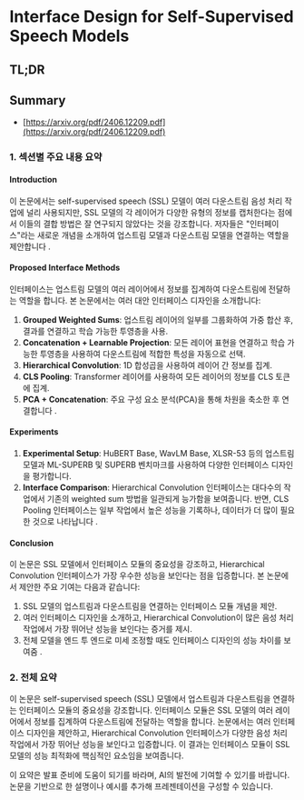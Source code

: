 # Interface Design for Self-Supervised Speech Models
## TL;DR
## Summary
- [https://arxiv.org/pdf/2406.12209.pdf](https://arxiv.org/pdf/2406.12209.pdf)

### 1. 섹션별 주요 내용 요약

#### Introduction
이 논문에서는 self-supervised speech (SSL) 모델이 여러 다운스트림 음성 처리 작업에 널리 사용되지만, SSL 모델의 각 레이어가 다양한 유형의 정보를 캡처한다는 점에서 이들의 결합 방법은 잘 연구되지 않았다는 것을 강조합니다. 저자들은 "인터페이스"라는 새로운 개념을 소개하여 업스트림 모델과 다운스트림 모델을 연결하는 역할을 제안합니다  .

#### Proposed Interface Methods
인터페이스는 업스트림 모델의 여러 레이어에서 정보를 집계하여 다운스트림에 전달하는 역할을 합니다. 본 논문에서는 여러 대안 인터페이스 디자인을 소개합니다:
1. **Grouped Weighted Sums**: 업스트림 레이어의 일부를 그룹화하여 가중 합산 후, 결과를 연결하고 학습 가능한 투영층을 사용.
2. **Concatenation + Learnable Projection**: 모든 레이어 표현을 연결하고 학습 가능한 투영층을 사용하여 다운스트림에 적합한 특성을 자동으로 선택.
3. **Hierarchical Convolution**: 1D 합성곱을 사용하여 레이어 간 정보를 집계.
4. **CLS Pooling**: Transformer 레이어를 사용하여 모든 레이어의 정보를 CLS 토큰에 집계.
5. **PCA + Concatenation**: 주요 구성 요소 분석(PCA)을 통해 차원을 축소한 후 연결합니다   .

#### Experiments
1. **Experimental Setup**: HuBERT Base, WavLM Base, XLSR-53 등의 업스트림 모델과 ML-SUPERB 및 SUPERB 벤치마크를 사용하여 다양한 인터페이스 디자인을 평가합니다.
2. **Interface Comparison**: Hierarchical Convolution 인터페이스는 대다수의 작업에서 기존의 weighted sum 방법을 일관되게 능가함을 보여줍니다. 반면, CLS Pooling 인터페이스는 일부 작업에서 높은 성능을 기록하나, 데이터가 더 많이 필요한 것으로 나타납니다  .

#### Conclusion
이 논문은 SSL 모델에서 인터페이스 모듈의 중요성을 강조하고, Hierarchical Convolution 인터페이스가 가장 우수한 성능을 보인다는 점을 입증합니다. 본 논문에서 제안한 주요 기여는 다음과 같습니다:
1. SSL 모델의 업스트림과 다운스트림을 연결하는 인터페이스 모듈 개념을 제안.
2. 여러 인터페이스 디자인을 소개하고, Hierarchical Convolution이 많은 음성 처리 작업에서 가장 뛰어난 성능을 보인다는 증거를 제시.
3. 전체 모델을 엔드 투 엔드로 미세 조정할 때도 인터페이스 디자인의 성능 차이를 보여줌    .

### 2. 전체 요약
이 논문은 self-supervised speech (SSL) 모델에서 업스트림과 다운스트림을 연결하는 인터페이스 모듈의 중요성을 강조합니다. 인터페이스 모듈은 SSL 모델의 여러 레이어에서 정보를 집계하여 다운스트림에 전달하는 역할을 합니다. 논문에서는 여러 인터페이스 디자인을 제안하고, Hierarchical Convolution 인터페이스가 다양한 음성 처리 작업에서 가장 뛰어난 성능을 보인다고 입증합니다. 이 결과는 인터페이스 모듈이 SSL 모델의 성능 최적화에 핵심적인 요소임을 보여줍니다.

이 요약은 발표 준비에 도움이 되기를 바라며, AI의 발전에 기여할 수 있기를 바랍니다. 논문을 기반으로 한 설명이나 예시를 추가해 프레젠테이션을 구성할 수 있습니다.